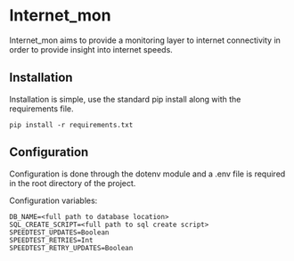 # Internet_mon

Internet_mon aims to provide a monitoring layer to internet connectivity in order to provide insight into internet speeds.

## Installation

Installation is simple, use the standard pip install along with the requirements file.

```
pip install -r requirements.txt
```

## Configuration

Configuration is done through the dotenv module and a .env file is required in the root directory of the project.

Configuration variables:
```
DB_NAME=<full path to database location>
SQL_CREATE_SCRIPT=<full path to sql create script>
SPEEDTEST_UPDATES=Boolean
SPEEDTEST_RETRIES=Int
SPEEDTEST_RETRY_UPDATES=Boolean
```
